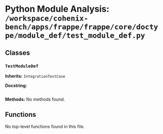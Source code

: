 # Python Module Analysis: `/workspace/cohenix-bench/apps/frappe/frappe/core/doctype/module_def/test_module_def.py`

## Classes

### `TestModuleDef`
**Inherits:** `IntegrationTestCase`


**Docstring:**
```

```

**Methods:**
No methods found.




## Functions

No top-level functions found in this file.
